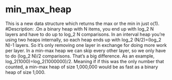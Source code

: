 # min_max_heap
This is a new data structure which returns the max or the min in just o(1).
#Description:
.On a binary heap with N items, you end up with log_2 N layers and have to do up to log_2 N comparisons. In an interval heap you’re using two heaps internally, so each heap ends up with log_2 (N/2)=(log_2 N)-1 layers. So it’s only removing one layer in exchange for doing more work per layer. In a min-max heap we can skip every other layer, so we only have to do (log_2 N)/2 comparisons. That’s a big difference. As an example, log_2(1000)=log_2(1000000)/2. Meaning if if this was the only number that counted, a min-max heap of size 1,000,000 would be as fast as a binary heap of size 1,000.
